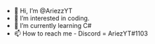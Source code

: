 - 👋 Hi, I’m @AriezzYT
- 👀 I’m interested in coding.
- 🌱 I’m currently learning C#
- 📫 How to reach me - Discord = AriezYT#1103
